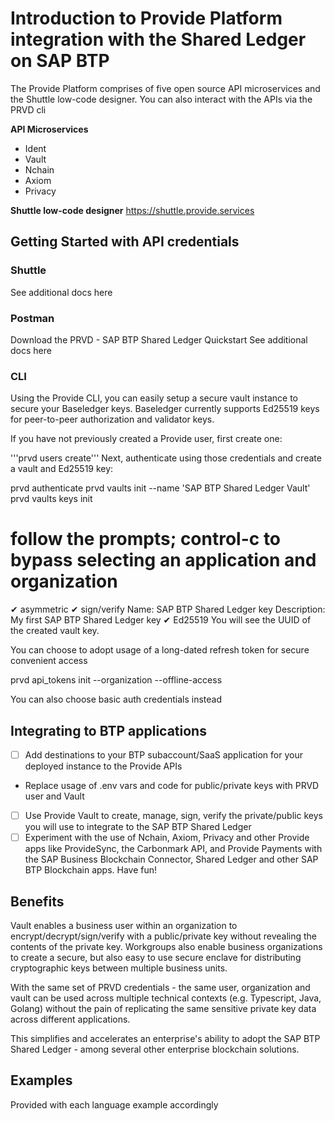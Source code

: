 # Introduction to Provide Platform integration with the Shared Ledger on SAP BTP

The Provide Platform comprises of five open source API microservices and the Shuttle low-code designer. You can also interact with the APIs via the PRVD cli

<b>API Microservices</b>
- Ident
- Vault
- Nchain
- Axiom
- Privacy

<b>Shuttle low-code designer</b>
https://shuttle.provide.services

## Getting Started with API credentials

### Shuttle
See additional docs here

### Postman

Download the PRVD - SAP BTP Shared Ledger Quickstart
See additional docs here

### CLI
Using the Provide CLI, you can easily setup a secure vault instance to secure your Baseledger keys. Baseledger currently supports Ed25519 keys for peer-to-peer authorization and validator keys.

If you have not previously created a Provide user, first create one:

'''prvd users create'''
Next, authenticate using those credentials and create a vault and Ed25519 key:

prvd authenticate
prvd vaults init --name 'SAP BTP Shared Ledger Vault'
prvd vaults keys init

# follow the prompts; control-c to bypass selecting an application and organization

✔ asymmetric
✔ sign/verify
Name:  SAP BTP Shared Ledger key
Description: My first SAP BTP Shared Ledger key
✔ Ed25519
You will see the UUID of the created vault key.

You can choose to adopt usage of a long-dated refresh token for secure convenient access

prvd api_tokens init --organization <org uuid> --offline-access

You can also choose basic auth credentials instead

## Integrating to BTP applications

-[ ] Add destinations to your BTP subaccount/SaaS application for your deployed instance to the Provide APIs
- Replace usage of .env vars and code for public/private keys with PRVD user and Vault
-[ ] Use Provide Vault to create, manage, sign, verify the private/public keys you will use to integrate to the SAP BTP Shared Ledger
-[ ] Experiment with the use of Nchain, Axiom, Privacy and other Provide apps like ProvideSync, the Carbonmark API, and Provide Payments with the SAP Business Blockchain Connector, Shared Ledger and other SAP BTP Blockchain apps. Have fun!

## Benefits

Vault enables a business user within an organization to encrypt/decrypt/sign/verify with a public/private key without revealing the contents of the private key. Workgroups also enable business organizations to create a secure, but also easy to use secure enclave for distributing cryptographic keys between multiple business units.

With the same set of PRVD credentials - the same user, organization and vault can be used across multiple technical contexts (e.g. Typescript, Java, Golang) without the pain of replicating the same sensitive private key data across different applications. 

This simplifies and accelerates an enterprise's ability to adopt the SAP BTP Shared Ledger - among several other enterprise blockchain solutions.

## Examples

Provided with each language example accordingly